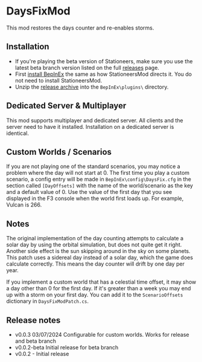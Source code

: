 ﻿# DaysFixMod

This mod restores the days counter and re-enables storms.

## Installation

- If you're playing the beta version of Stationeers, make sure you use the latest beta branch version listed on the full [releases](https://github.com/cherrydev/StationeersDaysFixMod/releases) page.
- First [install BepInEx](https://github.com/jixxed/StationeersMods) the same as how StationeersMod directs it. You do not need to install StationeersMod.
- Unzip the [release archive](https://github.com/cherrydev/StationeersDaysFixMod/releases/latest) into the `BepInEx\plugins\` directory.

## Dedicated Server & Multiplayer

This mod supports multiplayer and dedicated server. All clients and the server need to have it installed. Installation on a dedicated
server is identical.

## Custom Worlds / Scenarios

If you are not playing one of the standard scenarios, you may notice a problem where the day will not start
at 0. The first time you play a custom scenario, a config entry will be made in `BepInEx\config\DaysFix.cfg`
in the section called `[DayOffsets]` with the name of the world/scenario as the key and a default value of 0. 
Use the value of the first day that you see displayed in the F3 console when the world first loads up. For
example, Vulcan is 266.

## Notes

The original implementation of the day counting attempts to calculate a solar day by using the orbital simulation, but does not
quite get it right. Another side effect is the sun skipping around in the sky on some planets. This patch uses a sidereal day
instead of a solar day, which the game does calculate correctly. This means the day counter will drift by one day per year.

If you implement a custom world that has a celestial time offset, it may show a day other than 0 for the first day. If it's greater than
a week you may end up with a storm on your first day. You can add it to the `ScenarioOffsets` dictionary in `DaysFixModPatch.cs`.

## Release notes

- v0.0.3  03/07/2024 Configurable for custom worlds. Works for release and beta branch
- v0.0.2-beta Initial release for beta branch
- v0.0.2 - Initial release
